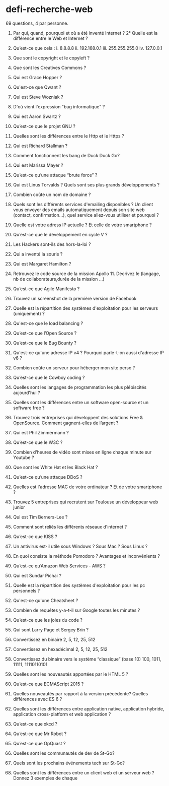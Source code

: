 # defi-recherche-web
69 questions, 4 par personne.

1) Par qui, quand, pourquoi et où a été inventé Internet ?
2° Quelle est la différence entre le Web et Internet ?
3) Qu’est-ce que cela :
i. 8.8.8.8
ii. 192.168.0.1
iii. 255.255.255.0
iv. 127.0.0.1
4) Que sont le copyright et le copyleft ?
5) Que sont les Creatives Commons ?
6) Qui est Grace Hopper ?
7) Qu'est-ce que Qwant ?
8) Qui est Steve Wozniak ?
9) D'où vient l'expression "bug informatique" ?
10) Qui est Aaron Swartz ?
11) Qu’est-ce que le projet GNU ?
12) Quelles sont les différences entre le Http et le
Https ?
13) Qui est Richard Stallman ?
14) Comment fonctionnent les bang de Duck Duck Go?
15) Qui est Marissa Mayer ?
16) Qu’est-ce qu’une attaque “brute force” ?
17) Qui est Linus Torvalds ? Quels sont ses plus grands développements ?
18) Combien coûte un nom de domaine ?
19) Quels sont les différents services d'emailing disponibles ? Un client vous envoyer des emails
automatiquement depuis son site web (contact, confirmation...), quel service allez-vous utiliser et pourquoi ?
 
20) Quelle est votre adress IP actuelle ? Et celle de votre smartphone ?
21) Qu’est-ce que le développement en cycle V ?
22) Les Hackers sont-ils des hors-la-loi ?
23) Qui a inventé la souris ?
24) Qui est Margaret Hamilton ?
25) Retrouvez le code source de la mission Apollo 11. Décrivez le (langage, nb de collaborateurs,durée de la mission ...)
26) Qu’est-ce que Agile Manifesto ?
27) Trouvez un screenshot de la première version de Facebook
28) Quelle est la répartition des systèmes d'exploitation pour les serveurs (uniquement) ?
29) Qu'est-ce que le load balancing ?
30) Qu’est-ce que l’Open Source ?
31) Qu’est-ce que le Bug Bounty ?
32) Qu'est-ce qu'une adresse IP v4 ? Pourquoi parle-t-on aussi d'adresse IP v6 ?
33) Combien coûte un serveur pour héberger mon site perso ?
34) Qu’est-ce que le Cowboy coding ?
35) Quelles sont les langages de programmation les plus plébiscités aujourd'hui ?
36) Quelles sont les différences entre un software open-source et un software free ?
37) Trouvez trois entreprises qui développent des solutions Free & OpenSource. Comment gagnent-elles de l’argent ?
38) Qui est Phil Zimmermann ?
39) Qu’est-ce que le W3C ?
40) Combien d’heures de vidéo sont mises en ligne chaque minute sur Youtube ?
41) Que sont les White Hat et les Black Hat ?
42) Qu’est-ce qu’une attaque DDoS ?
43) Quelles est l'adresse MAC de votre ordinateur ? Et de votre smartphone ?
44) Trouvez 5 entreprises qui recrutent sur Toulouse un développeur web junior
45) Qui est Tim Berners-Lee ?
46) Comment sont reliés les différents réseaux d'internet ?
47) Qu’est-ce que KISS ?
48) Un antivirus est-il utile sous Windows ? Sous Mac ? Sous Linux ?
49) En quoi consiste la méthode Pomodoro ? Avantages et inconvénients ?
50) Qu’est-ce qu’Amazon Web Services - AWS ?
51)  Qui est Sundar Pichai ?
52) Quelle est la répartition des systèmes d'exploitation pour les pc personnels ?
53) Qu'est-ce qu'une Cheatsheet ?
54) Combien de requêtes y-a-t-il sur Google toutes les minutes ?
55) Qu’est-ce que les joies du code ?
56) Qui sont Larry Page et Sergey Brin ?
57) Convertissez en binaire 2, 5, 12, 25, 512
58) Convertissez en hexadécimal 2, 5, 12, 25, 512
59) Convertissez du binaire vers le système “classique” (base 10) 100, 1011, 11111, 11110110101
60) Quelles sont les nouveautés apportées par le HTML 5 ?
61) Qu’est-ce que ECMAScript 2015 ? 
62) Quelles nouveautés par rapport à la version précédente? Quelles différences avec ES 6 ?
63) Quelles sont les différences entre application native, application hybride, 
    application cross-platform et web application ?
64)  Qu’est-ce que xkcd ?
65) Qu’est-ce que Mr Robot ?
66) Qu’est-ce que OpQuast ?
67) Quelles sont les communautés de dev de St-Go?
68) Quels sont les prochains événements tech sur St-Go?
69) Quelles sont les différences entre un client web et un
serveur web ? Donnez 3 exemples de chaque
